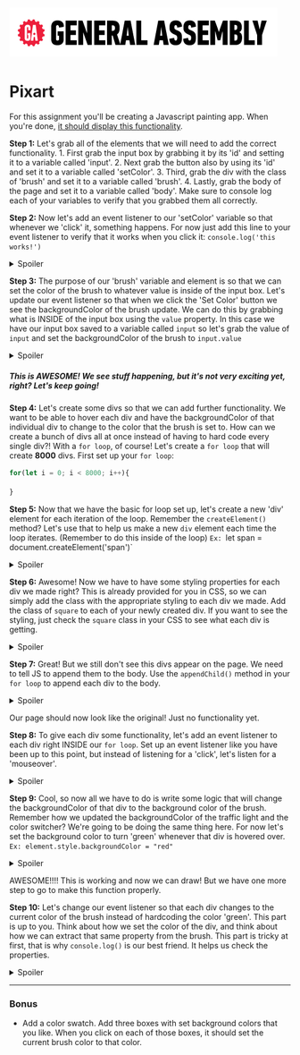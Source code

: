 # ![](images/ga.png)

# Pixart

For this assignment you'll be creating a Javascript painting app. When you're done, [it should display this functionality](http://ga-wdi-exercises.github.io/pixart_js/).




**Step 1:** Let's grab all of the elements that we will need to add the correct functionality.
    1. First grab the input box by grabbing it by its 'id' and setting it to a variable called 'input'.
    2. Next grab the button also by using its 'id' and set it to a variable called 'setColor'.
    3. Third, grab the div with the class of 'brush' and set it to a variable called 'brush'.
    4. Lastly, grab the body of the page and set it to a variable called 'body'.
    Make sure to console log each of your variables to verify that you grabbed them all correctly.

**Step 2:** Now let's add an event listener to our 'setColor' variable so that whenever we 'click' it, something happens. For now just add this line to your event listener to verify that it works when you click it: `console.log('this works!')`
<details>
<summary>Spoiler</summary>
<br>

```js
setColor.addEventListener('click', () => {
    console.log('this works!')
})
```
</details>

**Step 3:** The purpose of our 'brush' variable and element is so that we can set the color of the brush to whatever value is inside of the input box. Let's update our event listener so that when we click the 'Set Color' button we see the backgroundColor of the brush update. We can do this by grabbing what is INSIDE of the input box using the `value` property. In this case we have our input box saved to a variable called `input` so let's grab the value of `input` and set the backgroundColor of the brush to `input.value`
<details>
<summary>Spoiler</summary>
<br>

```js
setColor.addEventListener('click', () => {
    brush.style.backgroundColor = input.value
})
```
</details>

##### This is AWESOME! We see stuff happening, but it's not very exciting yet, right? Let's keep going!

**Step 4:** Let's create some divs so that we can add further functionality. We want to be able to hover each div and have the backgroundColor of that individual div to change to the color that the brush is set to.
How can we create a bunch of divs all at once instead of having to hard code every single div?! With a `for loop`, of course! Let's create a `for loop` that will create **8000** divs. First set up your `for loop`:
```js
for(let i = 0; i < 8000; i++){

}
```

**Step 5:** Now that we have the basic for loop set up, let's create a new 'div' element for each iteration of the loop. Remember the `createElement()` method? Let's use that to help us make a new `div` element each time the loop iterates. (Remember to do this inside of the loop)
`Ex: `let span = document.createElement('span')`
<details>
<summary>Spoiler</summary>
<br>

```js
for(let i = 0; i < 8000; i++){
    let div = document.createElement('div')
}
```
</details>


**Step 6:** Awesome! Now we have to have some styling properties for each div we made right? This is already provided for you in CSS, so we can simply add the class with the appropriate styling to each div we made.
Add the class of `square` to each of your newly created div. If you want to see the styling, just check the `square` class in your CSS to see what each div is getting.
<details>
<summary>Spoiler</summary>
<br>
Your for loop should now look like this

```js
for(let i = 0; i < 8000; i++){
    let div = document.createElement('div')
    div.classList.add('square')
}
```
</details>


**Step 7:** Great! But we still don't see this divs appear on the page. We need to tell JS to append them to the body. Use the `appendChild()` method in your `for loop` to append each div to the body.
<details>
<summary>Spoiler</summary>
<br>
Your for loop should now look like this:

```js
for(let i = 0; i < 8000; i++){
    let div = document.createElement('div')
    div.classList.add('square')
    body.appendChild(div)
}
```
</details>

Our page should now look like the original! Just no functionality yet.

**Step 8:** To give each div some functionality, let's add an event listener to each div right INSIDE our `for loop`. Set up an event listener like you have been up to this point, but instead of listening for a 'click', let's listen for a 'mouseover'.
<details>
<summary>Spoiler</summary>
<br>
Your for loop should now look like this:

```js
for(let i = 0; i < 8000; i++){
    let div = document.createElement('div')
    div.classList.add('square')
    body.appendChild(div)

    div.addEventListener('mouseover', () => {
        
    })
}
```
</details>


**Step 9:** Cool, so now all we have to do is write some logic that will change the backgroundColor of that div to the background color of the brush. Remember how we updated the backgroundColor of the traffic light and the color switcher? We're going to be doing the same thing here. For now let's set the background color to turn 'green' whenever that div is hovered over.
`Ex: element.style.backgroundColor = "red"`
<details>
<summary>Spoiler</summary>
<br>
Your for loop should now look like this:

```js
for(let i = 0; i < 8000; i++){
    let div = document.createElement('div')
    div.classList.add('square')
    body.appendChild(div)

    div.addEventListener('mouseover', () => {
        div.style.backgroundColor = 'green'
    })
}
```
</details>


AWESOME!!!! This is working and now we can draw! But we have one more step to go to make this function properly. 

**Step 10:** Let's change our event listener so that each div changes to the current color of the brush instead of hardcoding the color 'green'. This part is up to you. Think about how we set the color of the div, and think about how we can extract that same property from the brush. This part is tricky at first, that is why `console.log()` is our best friend. It helps us check the properties.
<details>
<summary>Spoiler</summary>
<br>
Your for loop should now look like this:

```js
for(let i = 0; i < 8000; i++){
    let div = document.createElement('div')
    div.classList.add('square')
    body.appendChild(div)

    div.addEventListener('mouseover', () => {
        div.style.backgroundColor = brush.style.backgroundColor
    })
}
```
</details>

---


### Bonus

* Add a color swatch. Add three boxes with set background colors that you like. When you click on each of those boxes, it should set the current brush color to that color.